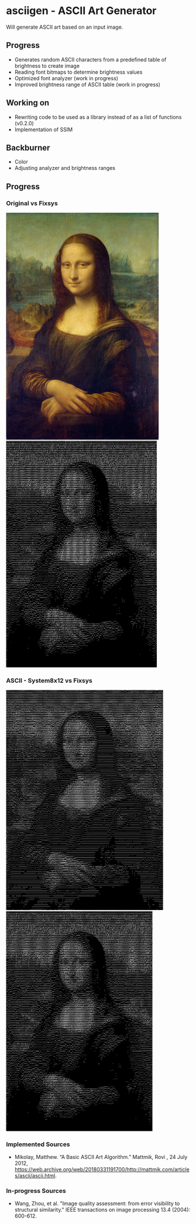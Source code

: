 # asciigen - ASCII Art Generator
Will generate ASCII art based on an input image.

## Progress
* Generates random ASCII characters from a predefined table of brightness to create image
* Reading font bitmaps to determine brightness values
* Optimized font analyzer (work in progress)
* Improved brightness range of ASCII table (work in progress)

## Working on
* Rewriting code to be used as a library instead of as a list of functions (v0.2.0)
* Implementation of SSIM

## Backburner
* Color
* Adjusting analyzer and brightness ranges

## Progress
### Original vs Fixsys
<img src="https://raw.githubusercontent.com/392781/asciigen/master/imgs/mona1.png" width="417"/> <img src="https://raw.githubusercontent.com/392781/asciigen/master/imgs/ASCIImona_FSEX.jpg" width="412"/>

### ASCII - System8x12 vs Fixsys
<img src="https://raw.githubusercontent.com/392781/asciigen/master/imgs/ASCIImona1.jpg" width="429"/> <img src="https://raw.githubusercontent.com/392781/asciigen/master/imgs/ASCIImona_FSEX.jpg" width="400"/>

### Implemented Sources
* Mikolay, Matthew. “A Basic ASCII Art Algorithm.” Mattmik, Rovi , 24 July 2012, https://web.archive.org/web/20180331191700/http://mattmik.com/articles/ascii/ascii.html.

### In-progress Sources
* Wang, Zhou, et al. "Image quality assessment: from error visibility to structural similarity." IEEE transactions on image processing 13.4 (2004): 600-612.

